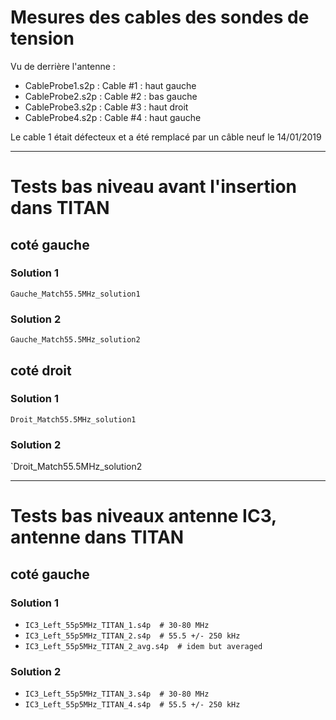 # Mesures des cables des sondes de tension
Vu de derrière l'antenne :
* CableProbe1.s2p : Cable #1 : haut gauche
* CableProbe2.s2p : Cable #2 : bas gauche
* CableProbe3.s2p : Cable #3 : haut droit
* CableProbe4.s2p : Cable #4 : haut gauche

Le cable 1 était défecteux et a été remplacé par un câble neuf le 14/01/2019

------------------------------------------------------

# Tests bas niveau avant l'insertion dans TITAN
## coté gauche
### Solution 1
`Gauche_Match55.5MHz_solution1`
### Solution 2
`Gauche_Match55.5MHz_solution2`
## coté droit
### Solution 1
`Droit_Match55.5MHz_solution1`
### Solution 2
`Droit_Match55.5MHz_solution2

------------------------------------------------------

# Tests bas niveaux antenne IC3, antenne dans TITAN

## coté gauche
### Solution 1
* `IC3_Left_55p5MHz_TITAN_1.s4p  # 30-80 MHz`
* `IC3_Left_55p5MHz_TITAN_2.s4p  # 55.5 +/- 250 kHz`
* `IC3_Left_55p5MHz_TITAN_2_avg.s4p  # idem but averaged`
### Solution 2
* `IC3_Left_55p5MHz_TITAN_3.s4p  # 30-80 MHz`
* `IC3_Left_55p5MHz_TITAN_4.s4p  # 55.5 +/- 250 kHz`


